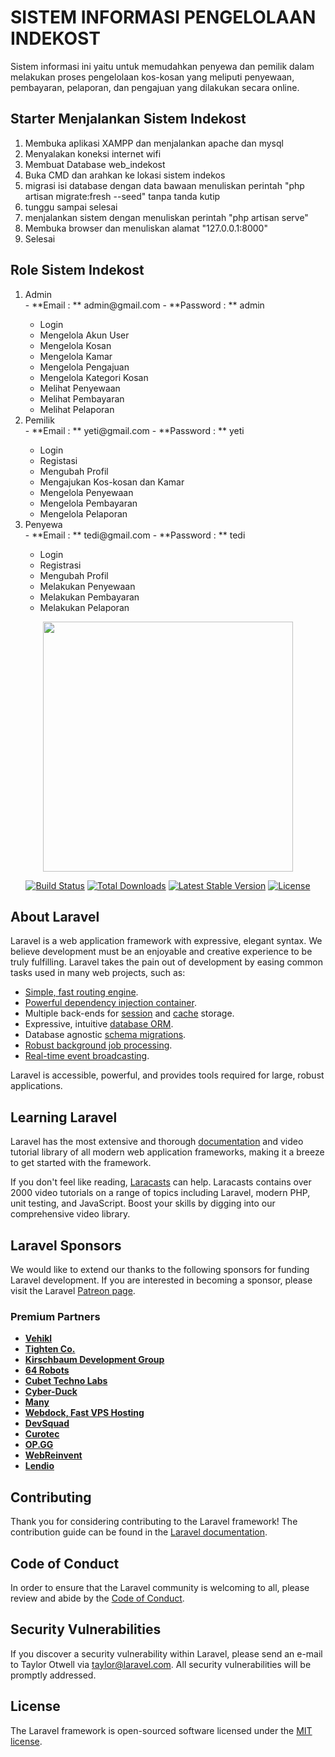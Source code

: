 # SISTEM INFORMASI PENGELOLAAN INDEKOST
Sistem informasi ini yaitu untuk memudahkan penyewa dan pemilik dalam melakukan proses pengelolaan kos-kosan yang meliputi penyewaan, pembayaran, pelaporan, dan pengajuan yang dilakukan secara online. 

## Starter Menjalankan Sistem Indekost
<ol>
	<li>Membuka aplikasi XAMPP dan menjalankan apache dan mysql</li>
    <li>Menyalakan koneksi internet wifi</li>
	<li>Membuat Database web_indekost</li>
    <li>Buka CMD dan arahkan ke lokasi sistem indekos</li>
    <li>migrasi isi database dengan data bawaan menuliskan perintah "php artisan migrate:fresh --seed" tanpa tanda kutip</li>
    <li>tunggu sampai selesai</li>
    <li>menjalankan sistem dengan menuliskan perintah "php artisan serve"</li>
    <li>Membuka browser dan menuliskan alamat "127.0.0.1:8000"</li>
    <li>Selesai</li>
</ol>

## Role Sistem Indekost
<ol>
    <li>Admin</li>
    - **Email : ** admin@gmail.com
    - **Password : ** admin
        <ul>
            <li>Login</li>
            <li>Mengelola Akun User</li>
            <li>Mengelola Kosan</li>
            <li>Mengelola Kamar</li>
            <li>Mengelola Pengajuan</li>
            <li>Mengelola Kategori Kosan</li>
            <li>Melihat Penyewaan</li>
            <li>Melihat Pembayaran</li>
            <li>Melihat Pelaporan</li>
        </ul>
    <li>Pemilik</li>
    - **Email : ** yeti@gmail.com
    - **Password : ** yeti
        <ul>
            <li>Login</li>
            <li>Registasi</li>
            <li>Mengubah Profil</li>
            <li>Mengajukan Kos-kosan dan Kamar</li>
            <li>Mengelola Penyewaan</li>
            <li>Mengelola Pembayaran</li>
            <li>Mengelola Pelaporan</li>
        </ul>
    <li>Penyewa</li>
    - **Email : ** tedi@gmail.com
    - **Password : ** tedi
        <ul>
            <li>Login</li>
            <li>Registrasi</li>
            <li>Mengubah Profil</li>
            <li>Melakukan Penyewaan</li>
            <li>Melakukan Pembayaran</li>
            <li>Melakukan Pelaporan</li>
        </ul>
</ol>

<p align="center"><a href="https://laravel.com" target="_blank"><img src="https://raw.githubusercontent.com/laravel/art/master/logo-lockup/5%20SVG/2%20CMYK/1%20Full%20Color/laravel-logolockup-cmyk-red.svg" width="400"></a></p>

<p align="center">
<a href="https://travis-ci.org/laravel/framework"><img src="https://travis-ci.org/laravel/framework.svg" alt="Build Status"></a>
<a href="https://packagist.org/packages/laravel/framework"><img src="https://img.shields.io/packagist/dt/laravel/framework" alt="Total Downloads"></a>
<a href="https://packagist.org/packages/laravel/framework"><img src="https://img.shields.io/packagist/v/laravel/framework" alt="Latest Stable Version"></a>
<a href="https://packagist.org/packages/laravel/framework"><img src="https://img.shields.io/packagist/l/laravel/framework" alt="License"></a>
</p>

## About Laravel

Laravel is a web application framework with expressive, elegant syntax. We believe development must be an enjoyable and creative experience to be truly fulfilling. Laravel takes the pain out of development by easing common tasks used in many web projects, such as:

- [Simple, fast routing engine](https://laravel.com/docs/routing).
- [Powerful dependency injection container](https://laravel.com/docs/container).
- Multiple back-ends for [session](https://laravel.com/docs/session) and [cache](https://laravel.com/docs/cache) storage.
- Expressive, intuitive [database ORM](https://laravel.com/docs/eloquent).
- Database agnostic [schema migrations](https://laravel.com/docs/migrations).
- [Robust background job processing](https://laravel.com/docs/queues).
- [Real-time event broadcasting](https://laravel.com/docs/broadcasting).

Laravel is accessible, powerful, and provides tools required for large, robust applications.

## Learning Laravel

Laravel has the most extensive and thorough [documentation](https://laravel.com/docs) and video tutorial library of all modern web application frameworks, making it a breeze to get started with the framework.

If you don't feel like reading, [Laracasts](https://laracasts.com) can help. Laracasts contains over 2000 video tutorials on a range of topics including Laravel, modern PHP, unit testing, and JavaScript. Boost your skills by digging into our comprehensive video library.

## Laravel Sponsors

We would like to extend our thanks to the following sponsors for funding Laravel development. If you are interested in becoming a sponsor, please visit the Laravel [Patreon page](https://patreon.com/taylorotwell).

### Premium Partners

- **[Vehikl](https://vehikl.com/)**
- **[Tighten Co.](https://tighten.co)**
- **[Kirschbaum Development Group](https://kirschbaumdevelopment.com)**
- **[64 Robots](https://64robots.com)**
- **[Cubet Techno Labs](https://cubettech.com)**
- **[Cyber-Duck](https://cyber-duck.co.uk)**
- **[Many](https://www.many.co.uk)**
- **[Webdock, Fast VPS Hosting](https://www.webdock.io/en)**
- **[DevSquad](https://devsquad.com)**
- **[Curotec](https://www.curotec.com/services/technologies/laravel/)**
- **[OP.GG](https://op.gg)**
- **[WebReinvent](https://webreinvent.com/?utm_source=laravel&utm_medium=github&utm_campaign=patreon-sponsors)**
- **[Lendio](https://lendio.com)**

## Contributing

Thank you for considering contributing to the Laravel framework! The contribution guide can be found in the [Laravel documentation](https://laravel.com/docs/contributions).

## Code of Conduct

In order to ensure that the Laravel community is welcoming to all, please review and abide by the [Code of Conduct](https://laravel.com/docs/contributions#code-of-conduct).

## Security Vulnerabilities

If you discover a security vulnerability within Laravel, please send an e-mail to Taylor Otwell via [taylor@laravel.com](mailto:taylor@laravel.com). All security vulnerabilities will be promptly addressed.

## License

The Laravel framework is open-sourced software licensed under the [MIT license](https://opensource.org/licenses/MIT).
